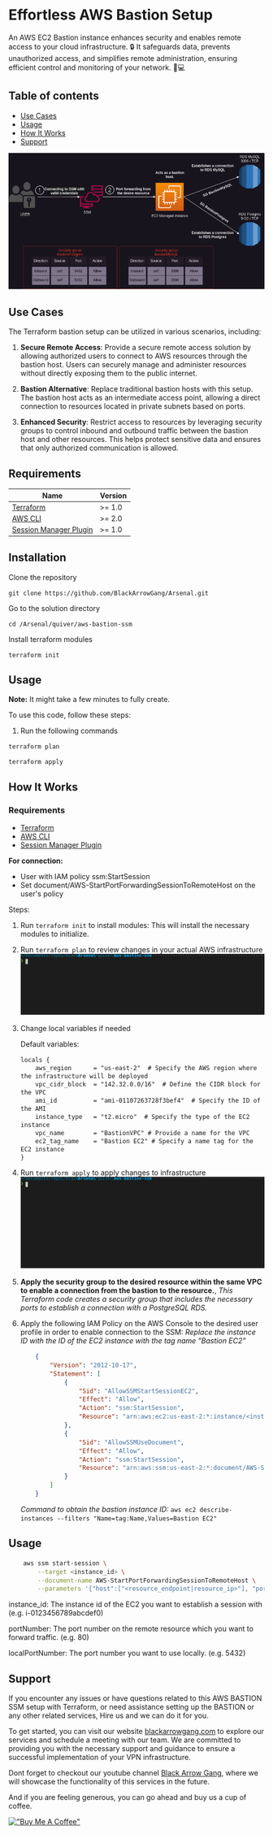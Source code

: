<!-- 
---
type: "post"
title: "Effortless AWS Bastion Setup"
topic: "Security"
date: "2023-06-28T15:30:00-07:00"
author: "Abrham Martinez"
time: "1 min read"
description: "Discover the power of an AWS EC2 Bastion instance, a centralized and secure gateway that enhances your cloud infrastructure's security."
url: "/blog/aws-bastion-ssm"
---
-->

# **Effortless AWS Bastion Setup**

An AWS EC2 Bastion instance enhances security and enables remote access to your cloud infrastructure. 🔒 It safeguards data, prevents unauthorized access, and simplifies remote administration, ensuring efficient control and monitoring of your network. 🚀💻

## **Table of contents**

* [Use Cases](#use-cases)
* [Usage](#usage)
* [How It Works](#how-it-works)
* [Support](#support)

![Bastion Diagram](https://raw.githubusercontent.com/BlackArrowGang/Arsenal/main/quiver/aws-bastion-ssm/diagrams/bastion-diagram.png)

## **Use Cases**
The Terraform bastion setup can be utilized in various scenarios, including:

1. **Secure Remote Access**: Provide a secure remote access solution by allowing authorized users to connect to AWS resources through the bastion host. Users can securely manage and administer resources without directly exposing them to the public internet.

2. **Bastion Alternative**: Replace traditional bastion hosts with this setup. The bastion host acts as an intermediate access point, allowing a direct connection to resources located in private subnets based on ports.

3. **Enhanced Security**: Restrict access to resources by leveraging security groups to control inbound and outbound traffic between the bastion host and other resources. This helps protect sensitive data and ensures that only authorized communication is allowed.


## **Requirements**
| Name     | Version  |
|----------|----------|
|[Terraform](https://developer.hashicorp.com/terraform/tutorials/aws-get-started/install-cli) | >= 1.0 |
|[AWS CLI](https://github.com/aws/aws-cli)   | >= 2.0 |
|[Session Manager Plugin](https://docs.aws.amazon.com/systems-manager/latest/userguide/session-manager-working-with-install-plugin.html)  | >= 1.0 |


## **Installation**

Clone the repository
```
git clone https://github.com/BlackArrowGang/Arsenal.git
```
Go to the solution directory
```
cd /Arsenal/quiver/aws-bastion-ssm
```
Install terraform modules
```
terraform init
```

## **Usage**

**Note:** It might take a few minutes to fully create.

To use this code, follow these steps:

1. Run the following commands

```
terraform plan
```
```
terraform apply
```

## **How It Works**

### **Requirements**
- [Terraform](https://developer.hashicorp.com/terraform/tutorials/aws-get-started/install-cli)
- [AWS CLI](https://github.com/aws/aws-cli)
- [Session Manager Plugin](https://docs.aws.amazon.com/systems-manager/latest/userguide/session-manager-working-with-install-plugin.html)

**For connection:**
- User with IAM policy ssm:StartSession
- Set document/AWS-StartPortForwardingSessionToRemoteHost on the user's policy

Steps: 
1. Run `terraform init` to install modules: This will install the necessary modules to initialize.

2. Run `terraform plan` to review changes in your actual AWS infrastructure ![terraform plan command](https://raw.githubusercontent.com/BlackArrowGang/Arsenal/main/quiver/aws-bastion-ssm/diagrams/terraform_plan.svg)

3. Change local variables if needed
   
    Default variables: 

    ```
    locals {
        aws_region      = "us-east-2"  # Specify the AWS region where the infrastructure will be deployed
        vpc_cidr_block  = "142.32.0.0/16"  # Define the CIDR block for the VPC
        ami_id          = "ami-01107263728f3bef4"  # Specify the ID of the AMI
        instance_type   = "t2.micro"  # Specify the type of the EC2 instance
        vpc_name        = "BastionVPC" # Provide a name for the VPC
        ec2_tag_name    = "Bastion EC2" # Specify a name tag for the EC2 instance
    }
    ```

4. Run `terraform apply` to apply changes to infrastructure ![terraform apply command](https://raw.githubusercontent.com/BlackArrowGang/Arsenal/main/quiver/aws-bastion-ssm/diagrams/terraform_apply.svg)

5. **Apply the security group to the desired resource within the same VPC to enable a connection from the bastion to the resource.**, *This Terraform code creates a security group that includes the necessary ports to establish a connection with a PostgreSQL RDS.* 

6. Apply the following IAM Policy on the AWS Console to the desired user profile in order to enable connection to the SSM:
    *Replace the instance ID with the ID of the EC2 instance with the tag name "Bastion EC2"*

    ```json
        {
            "Version": "2012-10-17",
            "Statement": [
                {
                    "Sid": "AllowSSMStartSessionEC2",
                    "Effect": "Allow",
                    "Action": "ssm:StartSession",
                    "Resource": "arn:aws:ec2:us-east-2:*:instance/<instance_id>"
                },
                {
                    "Sid": "AllowSSMUseDocument",
                    "Effect": "Allow",
                    "Action": "ssm:StartSession",
                    "Resource": "arn:aws:ssm:us-east-2:*:document/AWS-StartPortForwardingSession"
                }
            ]
        }
    ```
    *Command to obtain the bastion instance ID:*
`aws ec2 describe-instances --filters "Name=tag:Name,Values=Bastion EC2"`

## Usage
```bash
    aws ssm start-session \
        --target <instance_id> \
        --document-name AWS-StartPortForwardingSessionToRemoteHost \
        --parameters '{"host":["<resource_endpoint|resource_ip>"], "portNumber":["<host_port>"], "localPortNumber":["<machine_port>"]}'
```


instance_id: The instance id of the EC2 you want to establish a session with (e.g. i-0123456789abcdef0)

portNumber: The port number on the remote resource which you want to forward traffic. (e.g. 80)

localPortNumber: The port number you want to use locally. (e.g. 5432)

## Support
If you encounter any issues or have questions related to this AWS BASTION SSM setup with Terraform, or need assistance setting up the BASTION or any other related services, Hire us and we can do it for you.

To get started, you can visit our website [blackarrowgang.com](https://blackarrowgang.com) to explore our services and schedule a meeting with our team. We are committed to providing you with the necessary support and guidance to ensure a successful implementation of your VPN infrastructure.

Dont forget to checkout our youtube channel [Black Arrow Gang](https://www.youtube.com/@blackarrowgang3373), where we will showcase the functionality of this services in the future. 

And if you are feeling generous, you can go ahead and buy us a cup of coffee.

[!["Buy Me A Coffee"](https://www.buymeacoffee.com/assets/img/custom_images/orange_img.png)](https://blackarrowgang.com)
